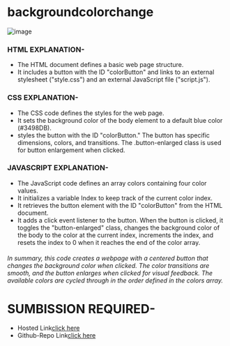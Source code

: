 # backgroundcolorchange
![image](https://github.com/namishagurunani/backgroundcolorchange/assets/126158413/a434f05d-46c1-42b6-97ed-bd116d2d3972)


### HTML EXPLANATION- 
- The HTML document defines a basic web page structure.
- It includes a button with the ID "colorButton" and links to an external stylesheet ("style.css") and an external JavaScript file ("script.js").
### CSS EXPLANATION-
 - The CSS code defines the styles for the web page.
 - It sets the background color of the body element to a default blue color (#3498DB).
 - styles the button with the ID "colorButton." The button has specific dimensions, colors, and transitions. The .button-enlarged class is used for button enlargement when clicked.
### JAVASCRIPT EXPLANATION-
- The JavaScript code defines an array colors containing four color values.
- It initializes a variable Index to keep track of the current color index.
- It retrieves the button element with the ID "colorButton" from the HTML document.
- It adds a click event listener to the button. When the button is clicked, it toggles the "button-enlarged" class, changes the background color of the body to the color at the current index, increments the index, and resets the index to 0 when it reaches the end of the color array.
###### In summary, this code creates a webpage with a centered button that changes the background color when clicked. The color transitions are smooth, and the button enlarges when clicked for visual feedback. The available colors are cycled through in the order defined in the colors array.
# SUMBISSION REQUIRED- 
- Hosted Link[click here](https://namishagurunani.github.io/backgroundcolorchange/)
- Github-Repo Link[click here](https://github.com/namishagurunani/backgroundcolorchange)
